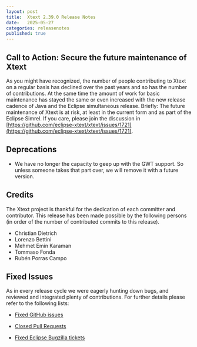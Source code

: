 ```yaml
---
layout: post
title:  Xtext 2.39.0 Release Notes
date:   2025-05-27
categories: releasenotes
published: true
---
```


## Call to Action: Secure the future maintenance of Xtext

As you might have recognized, the number of people contributing to Xtext on a regular basis has declined over the past years and so has the number of contributions. At the same time the amount of work for basic maintenance has stayed the same or even increased with the new release cadence of Java and the Eclipse simultaneous release. Briefly: The future maintenance of Xtext is at risk, at least in the current form and as part of the Eclipse Simrel. If you care, please join the discussion in [https://github.com/eclipse-xtext/xtext/issues/1721](https://github.com/eclipse-xtext/xtext/issues/1721).

## Deprecations

- We have no longer the capacity to geep up with the GWT support. So unless someone takes that part over, we will remove it with a future version.

## Credits

The Xtext project is thankful for the dedication of each committer and contributor. This release has been made possible by the following persons (in order of the number of contributed commits to this release).

* Christian Dietrich
* Lorenzo Bettini
* Mehmet Emin Karaman
* Tommaso Fonda
* Rubén Porras Campo

## Fixed Issues

As in every release cycle we were eagerly hunting down bugs, and reviewed and integrated plenty of contributions. For further details please refer to the following lists:

* [Fixed GitHub issues](https://github.com/search?utf8=%E2%9C%93&q=is%3Aissue+milestone%3ARelease_2.39+is%3Aclosed+repo%3Aeclipse-xtext%2Fxtext&type=issues&ref=searchresults)

* [Closed Pull Requests](https://github.com/search?utf8=%E2%9C%93&q=is%3Apr+milestone%3ARelease_2.39+is%3Aclosed+repo%3Aeclipse-xtext%2Fxtext&type=pullrequests&ref=searchresults)

* [Fixed Eclipse Bugzilla tickets](https://bugs.eclipse.org/bugs/buglist.cgi?bug_status=RESOLVED&bug_status=VERIFIED&bug_status=CLOSED&classification=Modeling&classification=Tools&columnlist=product%2Ccomponent%2Cassigned_to%2Cbug_status%2Cresolution%2Cshort_desc%2Cchangeddate%2Ckeywords&f0=OP&f1=OP&f3=CP&f4=CP&known_name=Xtext%202.39&list_id=16618269&product=TMF&product=Xtend&query_based_on=Xtext%202.39&query_format=advanced&status_whiteboard=v2.39&status_whiteboard_type=allwordssubstr)
